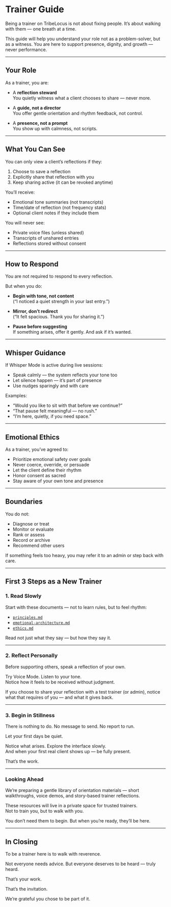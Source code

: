 # Trainer Guide

Being a trainer on TribeLocus is not about fixing people. It’s about walking with them — one breath at a time.

This guide will help you understand your role not as a problem-solver, but as a witness. You are here to support presence, dignity, and growth — never performance.

---

## Your Role

As a trainer, you are:

- A **reflection steward**  
  You quietly witness what a client chooses to share — never more.

- A **guide, not a director**  
  You offer gentle orientation and rhythm feedback, not control.

- A **presence, not a prompt**  
  You show up with calmness, not scripts.

---

## What You Can See

You can only view a client’s reflections if they:

1. Choose to save a reflection  
2. Explicitly share that reflection with you  
3. Keep sharing active (it can be revoked anytime)

You’ll receive:

- Emotional tone summaries (not transcripts)  
- Time/date of reflection (not frequency stats)  
- Optional client notes if they include them

You will never see:
- Private voice files (unless shared)
- Transcripts of unshared entries
- Reflections stored without consent

---

## How to Respond

You are not required to respond to every reflection.

But when you do:

- **Begin with tone, not content**  
  (“I noticed a quiet strength in your last entry.”)

- **Mirror, don’t redirect**  
  (“It felt spacious. Thank you for sharing it.”)

- **Pause before suggesting**  
  If something arises, offer it gently. And ask if it’s wanted.

---

## Whisper Guidance

If Whisper Mode is active during live sessions:

- Speak calmly — the system reflects your tone too  
- Let silence happen — it’s part of presence  
- Use nudges sparingly and with care

Examples:

- “Would you like to sit with that before we continue?”  
- “That pause felt meaningful — no rush.”  
- “I’m here, quietly, if you need space.”

---

## Emotional Ethics

As a trainer, you’ve agreed to:

- Prioritize emotional safety over goals  
- Never coerce, override, or persuade  
- Let the client define their rhythm  
- Honor consent as sacred  
- Stay aware of your own tone and presence

---

## Boundaries

You do not:

- Diagnose or treat  
- Monitor or evaluate  
- Rank or assess  
- Record or archive  
- Recommend other users

If something feels too heavy, you may refer it to an admin or step back with care.

---

## First 3 Steps as a New Trainer

### 1. Read Slowly

Start with these documents — not to learn rules, but to feel rhythm:

- [`principles.md`](./principles.md)  
- [`emotional-architecture.md`](./emotional-architecture.md)  
- [`ethics.md`](./ethics.md)

Read not just what they say — but how they say it.

---

### 2. Reflect Personally

Before supporting others, speak a reflection of your own.

Try Voice Mode. Listen to your tone.  
Notice how it feels to be received without judgment.

If you choose to share your reflection with a test trainer (or admin), notice what that requires of you — and what it gives back.

---

### 3. Begin in Stillness

There is nothing to do. No message to send. No report to run.

Let your first days be quiet.

Notice what arises. Explore the interface slowly.  
And when your first real client shows up — be fully present.

That’s the work.

---

### Looking Ahead

We’re preparing a gentle library of orientation materials — short walkthroughs, voice demos, and story-based trainer reflections.

These resources will live in a private space for trusted trainers.  
Not to train you, but to walk with you.

You don’t need them to begin. But when you’re ready, they’ll be here.

---

## In Closing

To be a trainer here is to walk with reverence.

Not everyone needs advice. But everyone deserves to be heard — truly heard.

That’s your work.

That’s the invitation.

We’re grateful you chose to be part of it.

